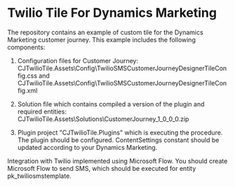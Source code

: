 # Twilio Tile For Dynamics Marketing

The repository contains an example of custom tile for the Dynamics Marketing customer journey. This example includes the following components:

1. Configuration files for Customer Journey: CJTwilioTile.Assets\Config\TwilioSMSCustomerJourneyDesignerTileConfig.css and CJTwilioTile.Assets\Config\TwilioSMSCustomerJourneyDesignerTileConfig.xml

2. Solution file which contains compiled a version of the plugin and required entities: CJTwilioTile.Assets\Solutions\CustomerJourney_1_0_0_0.zip

3. Plugin project "CJTwilioTile.Plugins" which is executing the procedure. The plugin should be configured. ContentSettings constant should be updated according to your Dynamics Marketing. 

Integration with Twilio implemented using Microsoft Flow. You should create Microsoft Flow to send SMS, which should be executed for entity pk_twiliosmstemplate.
